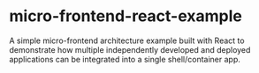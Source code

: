 # micro-frontend-react-example
A simple micro-frontend architecture example built with React to demonstrate how multiple independently developed and deployed applications can be integrated into a single shell/container app.
